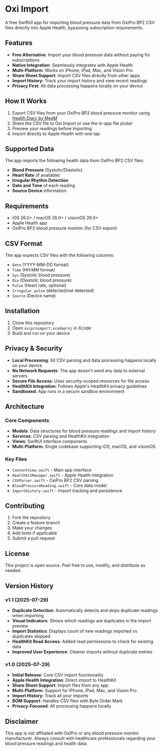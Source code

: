 # Oxi Import

A free SwiftUI app for importing blood pressure data from OxiPro BP2 CSV files directly into Apple Health, bypassing subscription requirements.

## Features

- **Free Alternative**: Import your blood pressure data without paying for subscriptions
- **Native Integration**: Seamlessly integrates with Apple Health
- **Multi-Platform**: Works on iPhone, iPad, Mac, and Vision Pro
- **Share Sheet Support**: Import CSV files directly from other apps
- **Import History**: Track your import history and view recent readings
- **Privacy First**: All data processing happens locally on your device

## How It Works

1. Export CSV files from your OxiPro BP2 blood pressure monitor using [Health Diary by MedM](https://apps.apple.com/gb/app/health-diary-by-medm/id929581952)
2. Share the CSV file to Oxi Import or use the in-app file picker
3. Preview your readings before importing
4. Import directly to Apple Health with one tap

## Supported Data

The app imports the following health data from OxiPro BP2 CSV files:

- **Blood Pressure** (Systolic/Diastolic)
- **Heart Rate** (if available)
- **Irregular Rhythm Detection**
- **Date and Time** of each reading
- **Source Device** information

## Requirements

- iOS 26.0+ / macOS 26.0+ / visionOS 26.0+
- Apple Health app
- OxiPro BP2 blood pressure monitor (for CSV export)

## CSV Format

The app expects CSV files with the following columns:
- `Date` (YYYY-MM-DD format)
- `Time` (HH:MM format)
- `Sys` (Systolic blood pressure)
- `Dia` (Diastolic blood pressure)
- `Pulse` (Heart rate, optional)
- `Irregular pulse` (detected/not detected)
- `Source` (Device name)

## Installation

1. Clone this repository
2. Open `oxiproimport.xcodeproj` in Xcode
3. Build and run on your device

## Privacy & Security

- **Local Processing**: All CSV parsing and data processing happens locally on your device
- **No Network Requests**: The app doesn't send any data to external servers
- **Secure File Access**: Uses security-scoped resources for file access
- **HealthKit Integration**: Follows Apple's HealthKit privacy guidelines
- **Sandboxed**: App runs in a secure sandbox environment

## Architecture

### Core Components

- **Models**: Data structures for blood pressure readings and import history
- **Services**: CSV parsing and HealthKit integration
- **Views**: SwiftUI interface components
- **Multi-Platform**: Single codebase supporting iOS, macOS, and visionOS

### Key Files

- `ContentView.swift` - Main app interface
- `HealthKitManager.swift` - Apple Health integration
- `CSVParser.swift` - OxiPro BP2 CSV parsing
- `BloodPressureReading.swift` - Core data model
- `ImportHistory.swift` - Import tracking and persistence

## Contributing

1. Fork the repository
2. Create a feature branch
3. Make your changes
4. Add tests if applicable
5. Submit a pull request

## License

This project is open source. Feel free to use, modify, and distribute as needed.

## Version History

### v1.1 (2025-07-29)
- **Duplicate Detection**: Automatically detects and skips duplicate readings when importing
- **Visual Indicators**: Shows which readings are duplicates in the import preview
- **Import Statistics**: Displays count of new readings imported vs duplicates skipped
- **HealthKit Read Access**: Added read permissions to check for existing data
- **Improved User Experience**: Cleaner imports without duplicate entries

### v1.0 (2025-07-29)
- **Initial Release**: Core CSV import functionality
- **Apple Health Integration**: Direct import to HealthKit
- **Share Sheet Support**: Import files from any app
- **Multi-Platform**: Support for iPhone, iPad, Mac, and Vision Pro
- **Import History**: Track all your imports
- **BOM Support**: Handles CSV files with Byte Order Mark
- **Privacy-Focused**: All processing happens locally

## Disclaimer

This app is not affiliated with OxiPro or any blood pressure monitor manufacturer. Always consult with healthcare professionals regarding your blood pressure readings and health data.

